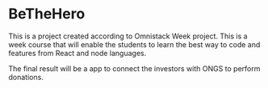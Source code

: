 # BeTheHero

This is a project created according to Omnistack Week project. This is a week course that will enable the students to learn the best way to code and features from React and node languages.

The final result will be a app to connect the investors with ONGS to perform donations.

